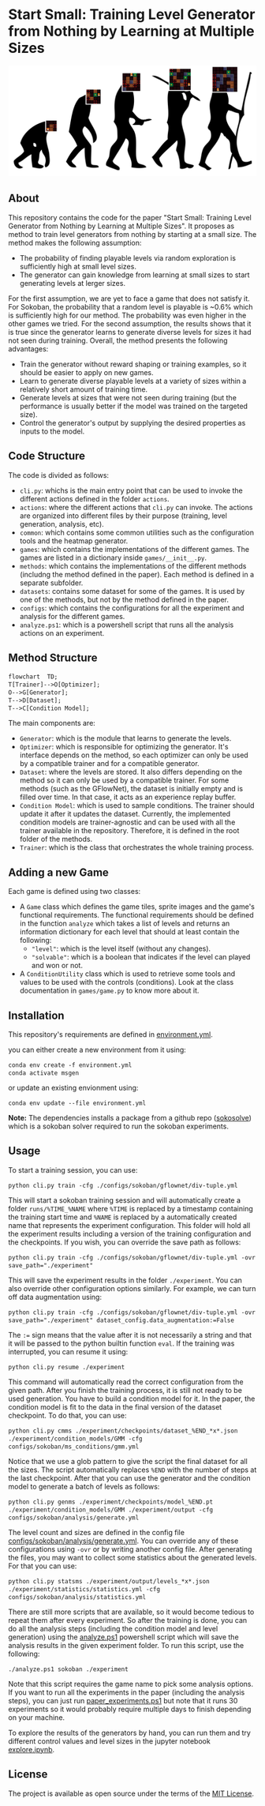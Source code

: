 # Start Small: Training Level Generator from Nothing by Learning at Multiple Sizes

<p align="center">
  <img src="docs/cover.png" />
</p>

## About

This repository contains the code for the paper "Start Small: Training Level Generator from Nothing by Learning at Multiple Sizes". It proposes as method to train level generators from nothing by starting at a small size. The method makes the following assumption:
- The probability of finding playable levels via random exploration is sufficiently high at small level sizes.
- The generator can gain knowledge from learning at small sizes to start generating levels at lerger sizes.

For the first assumption, we are yet to face a game that does not satisfy it. For Sokoban, the probability that a random level is playable is ~0.6% which is sufficiently high for our method. The probability was even higher in the other games we tried. For the second assumption, the results shows that it is true since the generator learns to generate diverse levels for sizes it had not seen during training. Overall, the method presents the following advantages:
- Train the generator without reward shaping or training examples, so it should be easier to apply on new games.
- Learn to generate diverse playable levels at a variety of sizes within a relatively short amount of training time.
- Generate levels at sizes that were not seen during training (but the performance is usually better if the model was trained on the targeted size).
- Control the generator's output by supplying the desired properties as inputs to the model.

## Code Structure

The code is divided as follows:
- `cli.py`: whichs is the main entry point that can be used to invoke the different actions defined in the folder `actions`.
- `actions`: where the different actions that `cli.py` can invoke. The actions are organized into different files by their purpose (training, level generation, analysis, etc).
- `common`: which contains some common utilities such as the configuration tools and the heatmap generator.
- `games`: which contains the implementations of the different games. The games are listed in a dictionary inside `games/__init__.py`.
- `methods`: which contains the implementations of the different methods (includng the method defined in the paper). Each method is defined in a separate subfolder.
- `datasets`: contains some dataset for some of the games. It is used by one of the methods, but not by the method defined in the paper.
- `configs`: which contains the configurations for all the experiment and analysis for the different games.
- `analyze.ps1`: which is a powershell script that runs all the analysis actions on an experiment.

## Method Structure

```mermaid
flowchart  TD;
T[Trainer]-->O[Optimizer];
O-->G[Generator];
T-->D[Dataset];
T-->C[Condition Model];
```

The main components are:
- `Generator`: which is the module that learns to generate the levels.
- `Optimizer`: which is responsible for optimizing the generator. It's interface depends on the method, so each optimizer can only be used by a compatible trainer and for a compatible generator.
- `Dataset`: where the levels are stored. It also differs depending on the method so it can only be used by a compatible trainer. For some methods (such as the GFlowNet), the dataset is initially empty and is filled over time. In that case, it acts as an experience replay buffer.
- `Condition Model`: which is used to sample conditions. The trainer should update it after it updates the dataset. Currently, the implemented condition models are trainer-agnostic and can be used with all the trainer available in the repository. Therefore, it is defined in the root folder of the methods. 
- `Trainer`: which is the class that orchestrates the whole training process.

## Adding a new Game

Each game is defined using two classes:
- A `Game` class which defines the game tiles, sprite images and the game's functional requirements. The functional requirements should be defined in the function `analyze` which takes a list of levels and returns an information dictionary for each level that should at least contain the following:
  - `"level"`: which is the level itself (without any changes).
  - `"solvable"`: which is a boolean that indicates if the level can played and won or not.
- A `ConditionUtility` class which is used to retrieve some tools and values to be used with the controls (conditions). Look at the class documentation in `games/game.py` to know more about it.

## Installation

This repository's requirements are defined in [environment.yml](environment.yml).

you can either create a new environment from it using:

    conda env create -f environment.yml
    conda activate msgen

or update an existing envionment using:

    conda env update --file environment.yml

**Note:** The dependencies installs a package from a github repo ([sokosolve](https://github.com/yahiaetman/sokosolve)) which is a sokoban solver required to run the sokoban experiments.

## Usage

To start a training session, you can use:

    python cli.py train -cfg ./configs/sokoban/gflownet/div-tuple.yml

This will start a sokoban training session and will automatically create a folder `runs/%TIME_%NAME` where `%TIME` is replaced by a timestamp containing the training start time and `%NAME` is replaced by a automatically created name that represents the experiment configuration. This folder will hold all the experiment results including a version of the training configuration and the checkpoints. If you wish, you can override the save path as follows:

    python cli.py train -cfg ./configs/sokoban/gflownet/div-tuple.yml -ovr save_path="./experiment"

This will save the experiment results in the folder `./experiment`. You can also override other configuration options similarly. For example, we can turn off data augmentation using:

    python cli.py train -cfg ./configs/sokoban/gflownet/div-tuple.yml -ovr save_path="./experiment" dataset_config.data_augmentation:=False

The `:=` sign means that the value after it is not necessarily a string and that it will be passed to the python builtin function `eval`. If the training was interrupted, you can resume it using:

    python cli.py resume ./experiment
 
This command will automatically read the correct configuration from the given path. After you finish the training process, it is still not ready to be used generation. You have to build a condition model for it. In the paper, the condition model is fit to the data in the final version of the dataset checkpoint. To do that, you can use:

    python cli.py cmms ./experiment/checkpoints/dataset_%END_*x*.json ./experiment/condition_models/GMM -cfg configs/sokoban/ms_conditions/gmm.yml

Notice that we use a glob pattern to give the script the final dataset for all the sizes. The script automatically replaces `%END` with the number of steps at the last checkpoint. After that you can use the generator and the condition model to generate a batch of levels as follows:

    python cli.py genms ./experiment/checkpoints/model_%END.pt ./experiment/condition_models/GMM ./experiment/output -cfg configs/sokoban/analysis/generate.yml

The level count and sizes are defined in the config file [configs/sokoban/analysis/generate.yml](configs/sokoban/analysis/generate.yml). You can override any of these configurations using `-ovr` or by writing another config file. After generating the files, you may want to collect some statistics about the generated levels. For that you can use:

    python cli.py statsms ./experiment/output/levels_*x*.json ./experiment/statistics/statistics.yml -cfg configs/sokoban/analysis/statistics.yml

There are still more scripts that are available, so it would become tedious to repeat them after every experiment. So after the training is done, you can do all the analysis steps (including the condition model and level generation) using the [analyze.ps1](analyze.ps1) powershell script which will save the analysis results in the given experiment folder. To run this script, use the following:

    ./analyze.ps1 sokoban ./experiment

Note that this script requires the game name to pick some analysis options. If you want to run all the experiments in the paper (including the analysis steps), you can just run [paper_experiments.ps1](paper_experiments.ps1) but note that it runs 30 experiments so it would probably require multiple days to finish depending on your machine.

To explore the results of the generators by hand, you can run them and try different control values and level sizes in the jupyter notebook [explore.ipynb](explore.ipynb).

## License

The project is available as open source under the terms of the [MIT License](LICENSE).
